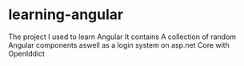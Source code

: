 # learning-angular
The project I used to learn Angular
It contains A collection of random Angular components aswell as a login system on asp.net Core with OpenIddict
